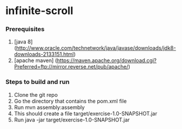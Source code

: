 # infinite-scroll

### Prerequisites
1. [java 8] (http://www.oracle.com/technetwork/java/javase/downloads/jdk8-downloads-2133151.html)
2. [apache maven] (https://maven.apache.org/download.cgi?Preferred=ftp://mirror.reverse.net/pub/apache/)

### Steps to build and run
1. Clone the git repo
2. Go the directory that contains the pom.xml file
3. Run mvn assembly:assembly
4. This should create a file target/exercise-1.0-SNAPSHOT.jar
5. Run java -jar target/exercise-1.0-SNAPSHOT.jar
